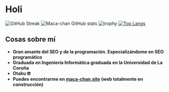 # Holi
![GitHub Streak](https://github-readme-streak-stats.herokuapp.com/?user=maca-chan&theme=synthwave)
![Maca-chan GitHub stats](https://github-readme-stats.vercel.app/api?username=maca-chan&show_icons=true&theme=synthwave) 
![trophy](https://github-profile-trophy.vercel.app/?username=maca-chan&theme=onestar&no-frame=true)
[![Top Langs](https://github-readme-stats.vercel.app/api/top-langs/?username=maca-chan&theme=synthwave)](https://github.com/AnushkaWijegoonawardana97/github-readme-stats)



## Cosas sobre mí

- **Gran amante del SEO y de la programación. Especializándome en SEO programático**
- **Graduada en Ingeniería Informática graduada en la Universidad de La Coruña**
- **Otaku 🤓**
- **Puedes encontrarme en [maca-chan.site](https://maca-chan.site) (web totalmente en construcción)**
